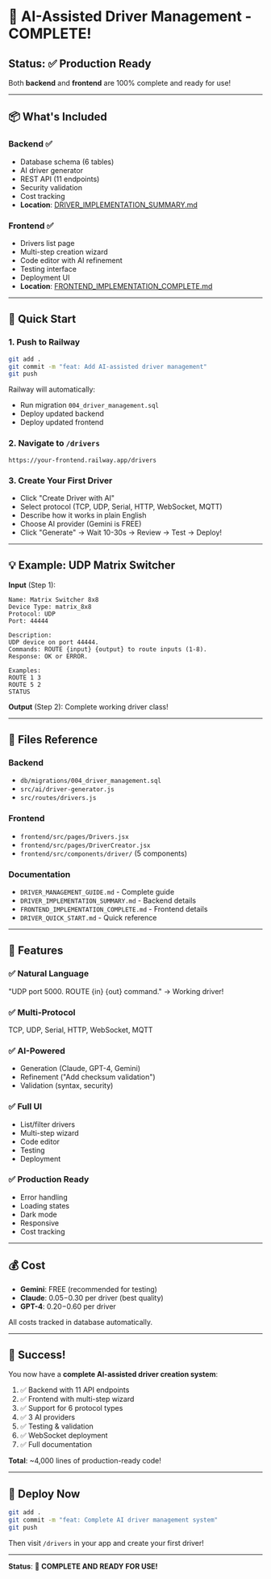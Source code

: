 # 🎉 AI-Assisted Driver Management - COMPLETE!

## Status: ✅ Production Ready

Both **backend** and **frontend** are 100% complete and ready for use!

---

## 📦 What's Included

### **Backend** ✅
- Database schema (6 tables)
- AI driver generator
- REST API (11 endpoints)
- Security validation
- Cost tracking
- **Location**: [DRIVER_IMPLEMENTATION_SUMMARY.md](DRIVER_IMPLEMENTATION_SUMMARY.md)

### **Frontend** ✅
- Drivers list page
- Multi-step creation wizard
- Code editor with AI refinement
- Testing interface
- Deployment UI
- **Location**: [FRONTEND_IMPLEMENTATION_COMPLETE.md](FRONTEND_IMPLEMENTATION_COMPLETE.md)

---

## 🚀 Quick Start

### 1. Push to Railway
```bash
git add .
git commit -m "feat: Add AI-assisted driver management"
git push
```

Railway will automatically:
- Run migration `004_driver_management.sql`
- Deploy updated backend
- Deploy updated frontend

### 2. Navigate to `/drivers`
```
https://your-frontend.railway.app/drivers
```

### 3. Create Your First Driver
- Click "Create Driver with AI"
- Select protocol (TCP, UDP, Serial, HTTP, WebSocket, MQTT)
- Describe how it works in plain English
- Choose AI provider (Gemini is FREE)
- Click "Generate" → Wait 10-30s → Review → Test → Deploy!

---

## 💡 Example: UDP Matrix Switcher

**Input** (Step 1):
```
Name: Matrix Switcher 8x8
Device Type: matrix_8x8
Protocol: UDP
Port: 44444

Description:
UDP device on port 44444.
Commands: ROUTE {input} {output} to route inputs (1-8).
Response: OK or ERROR.

Examples:
ROUTE 1 3
ROUTE 5 2
STATUS
```

**Output** (Step 2): Complete working driver class!

---

## 📁 Files Reference

### Backend
- `db/migrations/004_driver_management.sql`
- `src/ai/driver-generator.js`
- `src/routes/drivers.js`

### Frontend
- `frontend/src/pages/Drivers.jsx`
- `frontend/src/pages/DriverCreator.jsx`
- `frontend/src/components/driver/` (5 components)

### Documentation
- `DRIVER_MANAGEMENT_GUIDE.md` - Complete guide
- `DRIVER_IMPLEMENTATION_SUMMARY.md` - Backend details
- `FRONTEND_IMPLEMENTATION_COMPLETE.md` - Frontend details
- `DRIVER_QUICK_START.md` - Quick reference

---

## 🎯 Features

### ✅ Natural Language
"UDP port 5000. ROUTE {in} {out} command." → Working driver!

### ✅ Multi-Protocol
TCP, UDP, Serial, HTTP, WebSocket, MQTT

### ✅ AI-Powered
- Generation (Claude, GPT-4, Gemini)
- Refinement ("Add checksum validation")
- Validation (syntax, security)

### ✅ Full UI
- List/filter drivers
- Multi-step wizard
- Code editor
- Testing
- Deployment

### ✅ Production Ready
- Error handling
- Loading states
- Dark mode
- Responsive
- Cost tracking

---

## 💰 Cost

- **Gemini**: FREE (recommended for testing)
- **Claude**: $0.05-$0.30 per driver (best quality)
- **GPT-4**: $0.20-$0.60 per driver

All costs tracked in database automatically.

---

## 🎉 Success!

You now have a **complete AI-assisted driver creation system**:

1. ✅ Backend with 11 API endpoints
2. ✅ Frontend with multi-step wizard
3. ✅ Support for 6 protocol types
4. ✅ 3 AI providers
5. ✅ Testing & validation
6. ✅ WebSocket deployment
7. ✅ Full documentation

**Total**: ~4,000 lines of production-ready code!

---

## 🚀 Deploy Now

```bash
git add .
git commit -m "feat: Complete AI driver management system"
git push
```

Then visit `/drivers` in your app and create your first driver!

---

**Status**: 🎉 **COMPLETE AND READY FOR USE!**
